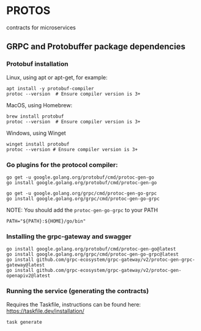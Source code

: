 # PROTOS
contracts for microservices
## GRPC and Protobuffer package dependencies
### Protobuf installation
Linux, using apt or apt-get, for example:
```
apt install -y protobuf-compiler
protoc --version  # Ensure compiler version is 3+
```
MacOS, using Homebrew:
``` 
brew install protobuf
protoc --version  # Ensure compiler version is 3+
```
Windows, using Winget
```
winget install protobuf
protoc --version # Ensure compiler version is 3+
```
### Go plugins for the protocol compiler:
```
go get -u google.golang.org/protobuf/cmd/protoc-gen-go
go install google.golang.org/protobuf/cmd/protoc-gen-go

go get -u google.golang.org/grpc/cmd/protoc-gen-go-grpc
go install google.golang.org/grpc/cmd/protoc-gen-go-grpc
```
NOTE: You should add the `protoc-gen-go-grpc` to your PATH
```
PATH="${PATH}:${HOME}/go/bin"
```
### Installing the grpc-gateway and swagger
```
go install google.golang.org/protobuf/cmd/protoc-gen-go@latest
go install google.golang.org/grpc/cmd/protoc-gen-go-grpc@latest
go install github.com/grpc-ecosystem/grpc-gateway/v2/protoc-gen-grpc-gateway@latest
go install github.com/grpc-ecosystem/grpc-gateway/v2/protoc-gen-openapiv2@latest
```
### Running the service (generating the contracts)
Requires the Taskfile, instructions can be found here: https://taskfile.dev/installation/
```
task generate
```